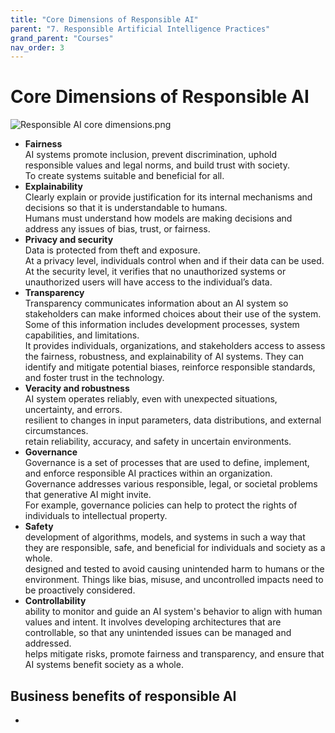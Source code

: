 ```yaml
---
title: "Core Dimensions of Responsible AI"
parent: "7. Responsible Artificial Intelligence Practices"
grand_parent: "Courses"
nav_order: 3
---
```


# Core Dimensions of Responsible AI

![Responsible AI core dimensions.png]({{site.baseurl}}/assets/images/responsible-artificial-intelligence-practices/Responsible%20AI%20core%20dimensions.png)

- **Fairness**  
    AI systems promote inclusion, prevent discrimination, uphold responsible values and legal norms, and build trust with society.  
    To create systems suitable and beneficial for all.  
- **Explainability**  
    Clearly explain or provide justification for its internal mechanisms and decisions so that it is understandable to humans.  
    Humans must understand how models are making decisions and address any issues of bias, trust, or fairness.
- **Privacy and security**  
    Data is protected from theft and exposure.  
    At a privacy level, individuals control when and if their data can be used.  
    At the security level, it verifies that no unauthorized systems or unauthorized users will have access to the individual’s data.  
- **Transparency**  
    Transparency communicates information about an AI system so stakeholders can make informed choices about their use of the system. Some of this information includes development processes, system capabilities, and limitations.  
    It provides individuals, organizations, and stakeholders access to assess the fairness, robustness, and explainability of AI systems. They can identify and mitigate potential biases, reinforce responsible standards, and foster trust in the technology.  
- **Veracity and robustness**  
    AI system operates reliably, even with unexpected situations, uncertainty, and errors.  
    resilient to changes in input parameters, data distributions, and external circumstances.  
    retain reliability, accuracy, and safety in uncertain environments.  
- **Governance**  
    Governance is a set of processes that are used to define, implement, and enforce responsible AI practices within an organization.  
    Governance addresses various responsible, legal, or societal problems that generative AI might invite.  
    For example, governance policies can help to protect the rights of individuals to intellectual property.  
- **Safety**  
    development of algorithms, models, and systems in such a way that they are responsible, safe, and beneficial for individuals and society as a whole.  
    designed and tested to avoid causing unintended harm to humans or the environment. Things like bias, misuse, and uncontrolled impacts need to be proactively considered.  
- **Controllability**  
    ability to monitor and guide an AI system's behavior to align with human values and intent. It involves developing architectures that are controllable, so that any unintended issues can be managed and addressed.  
    helps mitigate risks, promote fairness and transparency, and ensure that AI systems benefit society as a whole. 

## Business benefits of responsible AI
- 
